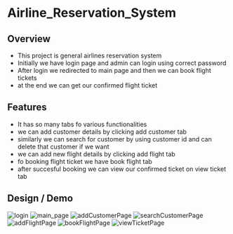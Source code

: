 # Airline_Reservation_System
## Overview
* This project is general airlines reservation system
* Initially we have login page and admin can login using correct password
* After login we redirected to main page and then we can book flight tickets
* at the end we can get our confirmed flight ticket

## Features
* It has so many tabs fo various functionalities
* we can add customer details by clicking add customer tab
* similarly we can search for customer by using customer id and can delete that customer if we want
* we can add new flight details by clicking add flight tab
* fo booking flight ticket we have book flight tab
* after succesful booking we can view our confirmed ticket on view ticket tab

## Design / Demo
![login](https://github.com/kiranchandusaragadam/Airline_Reservation_System/assets/110031953/f5ab2afe-e104-4107-987e-f295c25aca0e)
![main_page](https://github.com/kiranchandusaragadam/Airline_Reservation_System/assets/110031953/83a669fd-0351-4642-9bb2-50298330c7ac)
![addCustomerPage](https://github.com/kiranchandusaragadam/Airline_Reservation_System/assets/110031953/c4e62ce9-19ad-4bbe-941e-d7ad848e6d40)
![searchCustomerPage](https://github.com/kiranchandusaragadam/Airline_Reservation_System/assets/110031953/0ebd3d24-feb2-4cd2-af2a-2fe2c52ba0c6)
![addFlightPage](https://github.com/kiranchandusaragadam/Airline_Reservation_System/assets/110031953/e8aba3b9-2718-4058-b387-520ad0bf1e8c)
![bookFlightPage](https://github.com/kiranchandusaragadam/Airline_Reservation_System/assets/110031953/025d1c78-ffa9-42f6-ab77-36a148cbbd86)
![viewTicketPage](https://github.com/kiranchandusaragadam/Airline_Reservation_System/assets/110031953/77627aab-ec18-4fc6-a299-d474421cc4fd)

